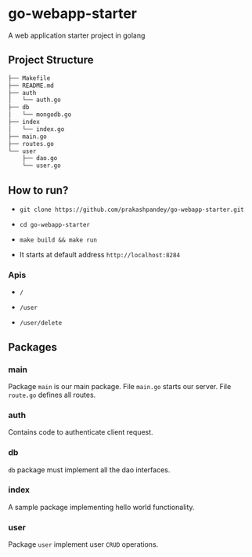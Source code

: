 # go-webapp-starter

A web application starter project in golang

## Project Structure

```bash
├── Makefile
├── README.md
├── auth
│   └── auth.go
├── db
│   └── mongodb.go
├── index
│   └── index.go
├── main.go
├── routes.go
└── user
    ├── dao.go
    └── user.go
```

## How to run?

- `git clone https://github.com/prakashpandey/go-webapp-starter.git`

- `cd go-webapp-starter`

- `make build && make run`

- It starts at default address `http://localhost:8284`

### Apis

- `/`
  
- `/user`
  
- `/user/delete`
  
## Packages

### main

Package `main` is our main package. File `main.go` starts our server. File `route.go` defines all routes.

### auth

Contains code to authenticate client request.

### db

`db` package must implement all the dao interfaces.

### index

A sample package implementing hello world functionality.

### user

Package `user` implement user `CRUD` operations.
